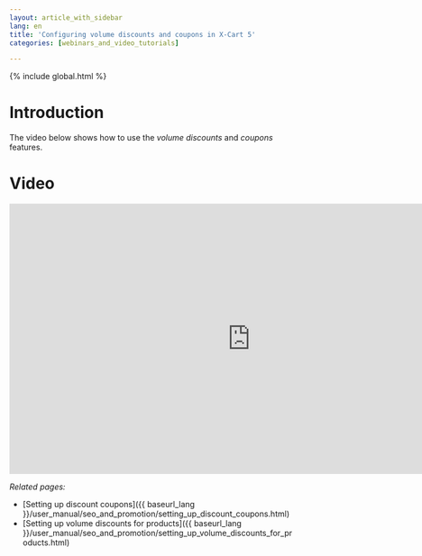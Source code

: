 ```yaml
---
layout: article_with_sidebar
lang: en
title: 'Configuring volume discounts and coupons in X-Cart 5'
categories: [webinars_and_video_tutorials]

---
```


{% include global.html %}

# Introduction

The video below shows how to use the _volume discounts_ and _coupons_ features.

# Video

<iframe class="youtube-player" type="text/html" style="width: 853px; height: 480px" src="http://www.youtube.com/embed/SCt9GhQ89LU" frameborder="0"></iframe>

_Related pages:_

*   [Setting up discount coupons]({{ baseurl_lang }}/user_manual/seo_and_promotion/setting_up_discount_coupons.html)
*   [Setting up volume discounts for products]({{ baseurl_lang }}/user_manual/seo_and_promotion/setting_up_volume_discounts_for_products.html)